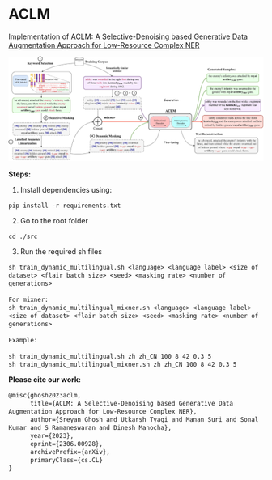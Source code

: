 # ACLM

Implementation of [ACLM: A Selective-Denoising based Generative Data Augmentation Approach for Low-Resource Complex NER](https://arxiv.org/abs/2306.00928)

![Proposed Methodology](./assets/diagram.jpg)

**Steps:**

1. Install dependencies using:
```
pip install -r requirements.txt
```

2. Go to the root folder
```
cd ./src
```

3. Run the required sh files
```
sh train_dynamic_multilingual.sh <language> <language label> <size of dataset> <flair batch size> <seed> <masking rate> <number of generations>

For mixner:
sh train_dynamic_multilingual_mixner.sh <language> <language label> <size of dataset> <flair batch size> <seed> <masking rate> <number of generations>

Example:

sh train_dynamic_multilingual.sh zh zh_CN 100 8 42 0.3 5
sh train_dynamic_multilingual_mixner.sh zh zh_CN 100 8 42 0.3 5
```

**Please cite our work:**
```
@misc{ghosh2023aclm,
      title={ACLM: A Selective-Denoising based Generative Data Augmentation Approach for Low-Resource Complex NER},
      author={Sreyan Ghosh and Utkarsh Tyagi and Manan Suri and Sonal Kumar and S Ramaneswaran and Dinesh Manocha},
      year={2023},
      eprint={2306.00928},
      archivePrefix={arXiv},
      primaryClass={cs.CL}
}
```